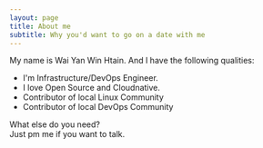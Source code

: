```yaml
---
layout: page
title: About me
subtitle: Why you'd want to go on a date with me
---
```


My name is Wai Yan Win Htain. And I have the following qualities:

- I'm Infrastructure/DevOps Engineer.
- I love Open Source and Cloudnative.
- Contributor of local Linux Community
- Contributor of local DevOps Community

What else do you need?<br>
Just pm me if you want to talk.
